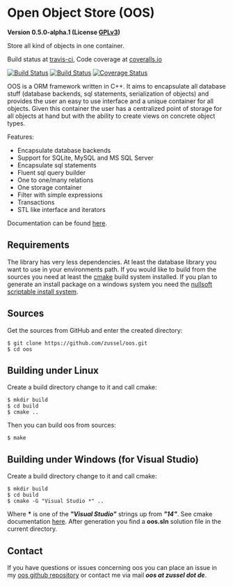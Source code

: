Open Object Store (OOS)
=======================

__Version 0.5.0-alpha.1 (License [GPLv3](http://www.gnu.org/licenses/gpl.html))__

Store all kind of objects in one container.

Build status at [travis-ci](https://travis-ci.org),
Code coverage at [coveralls.io](https://coveralls.io)

[![Build Status](https://travis-ci.org/zussel/oos.png?branch=develop)](https://travis-ci.org/zussel/oos)
[![Build Status](https://ci.appveyor.com/api/projects/status/github/zussel/oos?svg=true)](https://ci.appveyor.com/project/zussel/oos)
[![Coverage Status](https://coveralls.io/repos/zussel/oos/badge.png?branch=develop)](https://coveralls.io/r/zussel/oos?branch=develop)

OOS is a ORM framework written in C++. It aims to encapsulate all database stuff
(database backends, sql statements, serialization of objects) and provides the user an
easy to use interface and a unique container for all objects. Given this container the user
has a centralized point of storage for all objects at hand but with the ability to create views on
concrete object types.

Features:

 * Encapsulate database backends
 * Support for SQLite, MySQL and MS SQL Server
 * Encapsulate sql statements
 * Fluent sql query builder
 * One to one/many relations
 * One storage container
 * Filter with simple expressions
 * Transactions
 * STL like interface and iterators

Documentation can be found [here](http://zussel.github.com/oos).

Requirements
------------

The library has very less dependencies. At least the database library you want to use
in your environments path. If you would like to build from the sources you need at least the
[cmake](http://www.cmake.org) build system installed. If you plan to generate an install
package on a windows system you need the
[nullsoft scriptable install system](http://nsis.sourceforge.net).
          
Sources
-------

Get the sources from GitHub and enter the created directory:

    $ git clone https://github.com/zussel/oos.git
    $ cd oos

Building under Linux
--------------------

Create a build directory change to it and call cmake:

    $ mkdir build
    $ cd build
    $ cmake ..
    
Then you can build oos from sources:

    $ make

Building under Windows (for Visual Studio)
------------------------------------------

Create a build directory change to it and call cmake:

    $ mkdir build
    $ cd build
    $ cmake -G "Visual Studio *" ..

Where __*__ is one of the *__"Visual Studio"__* strings up from *__"14"__*. See cmake
documentation [here](https://cmake.org/cmake/help/v3.6/manual/cmake-generators.7.html?#visual-studio-generators).
After generation you find a __oos.sln__ solution file in the current directory.

Contact
-------

If you have questions or issues concerning oos you can place an issue in my
[oos github repository](https://github.com/zussel/oos/issues?milestone=1&state=open) or
contact me via mail *__oos at zussel dot de__*.
